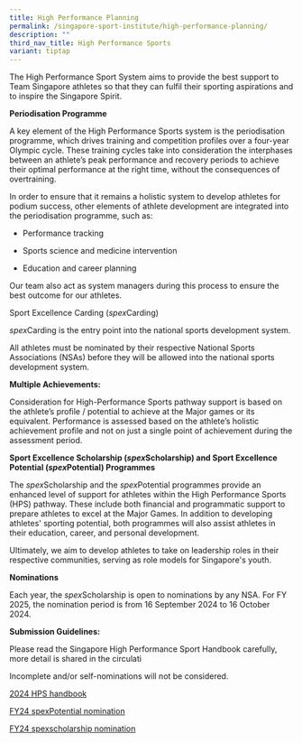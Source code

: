 ```yaml
---
title: High Performance Planning
permalink: /singapore-sport-institute/high-performance-planning/
description: ""
third_nav_title: High Performance Sports
variant: tiptap
---
```

<p>The High Performance Sport System aims to provide the best support to
Team Singapore athletes so that they can fulfil their sporting aspirations
and to inspire the Singapore Spirit.</p>
<p><strong>Periodisation Programme</strong>
</p>
<p>A key element of the High Performance Sports system is the periodisation
programme, which drives training and competition profiles over a four-year
Olympic cycle. These training cycles take into consideration the interphases
between an athlete’s peak performance and recovery periods to achieve their
optimal performance at the right time, without the consequences of overtraining.</p>
<p>In order to ensure that it remains a holistic system to develop athletes
for podium success, other elements of athlete development are integrated
into the periodisation programme, such as:</p>
<ul data-tight="true" class="tight">
<li>
<p>Performance tracking</p>
</li>
<li>
<p>Sports science and medicine intervention</p>
</li>
<li>
<p>Education and career planning</p>
</li>
</ul>
<p>Our team also act as system managers during this process to ensure the
best outcome for our athletes.</p>
<p>Sport Excellence Carding (<em>spex</em>Carding)</p>
<p><em>spex</em>Carding is the entry point into the national sports development
system.</p>
<p>All athletes must be nominated by their respective National Sports Associations
(NSAs) before they will be allowed into the national sports development
system.</p>
<p><strong>Multiple Achievements:</strong>
</p>
<p>Consideration for High-Performance Sports pathway support is based on
the athlete’s profile / potential to achieve at the Major games or its
equivalent. Performance is assessed based on the athlete’s holistic achievement
profile and not on just a single point of achievement during the assessment
period.</p>
<p><strong>Sport Excellence Scholarship (<em>spex</em>Scholarship) and Sport Excellence Potential (<em>spex</em>Potential) Programmes </strong>
</p>
<p>The <em>spex</em>Scholarship and the <em>spex</em>Potential programmes provide
an enhanced level of support for athletes within the High Performance Sports
(HPS) pathway. These include both financial and programmatic support to
prepare athletes to excel at the Major Games. In addition to developing
athletes' sporting potential, both programmes will also assist athletes
in their education, career, and personal development.</p>
<p>Ultimately, we aim to develop athletes to take on leadership roles in
their respective communities, serving as role models for Singapore's youth.</p>
<p><strong>Nominations</strong>
</p>
<p>Each year, the <em>spex</em>Scholarship is open to nominations by any NSA.
For FY 2025, the nomination period is from 16 September 2024 to 16 October
2024.</p>
<p><strong>Submission Guidelines:</strong>
</p>
<p>Please read the Singapore High Performance Sport Handbook carefully, more
detail is shared in the circulati</p>
<p>Incomplete and/or self-nominations will not be considered.</p>
<p><a href="/files/Our%20Work/Singapore%20Sports%20Institute/High%20Performance%20Planning/2024singapore%20high%20performance%20sports%20handbook%20version10%20.pdf" rel="noopener noreferrer nofollow" target="_blank">2024 HPS handbook</a>
</p>
<p><a href="/files/Our%20Work/Singapore%20Sports%20Institute/High%20Performance%20Planning/fy24%20spexpotential%20nomination%20guidelines.pdf" rel="noopener noreferrer nofollow" target="_blank">FY24 spexPotential nomination</a>
</p>
<p><a href="/files/Our%20Work/Singapore%20Sports%20Institute/High%20Performance%20Planning/fy24%20spexscholarship%20nomination%20guidelines.pdf" rel="noopener noreferrer nofollow" target="_blank">FY24 spexscholarship nomination</a>
</p>